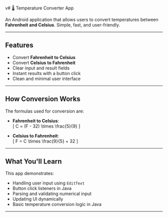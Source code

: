 v# 🌡️ Temperature Converter App

An Android application that allows users to convert temperatures between **Fahrenheit and Celsius**. Simple, fast, and user-friendly.

---

## Features

- Convert **Fahrenheit to Celsius**
- Convert **Celsius to Fahrenheit**
- Clear input and result fields
- Instant results with a button click
- Clean and minimal user interface

---

## How Conversion Works

The formulas used for conversion are:

- **Fahrenheit to Celsius**:  
  \[
  C = (F - 32) \times \frac{5}{9}
  \]

- **Celsius to Fahrenheit**:  
  \[
  F = C \times \frac{9}{5} + 32
  \]

---

## What You'll Learn

This app demonstrates:

- Handling user input using `EditText`
- Button click listeners in Java
- Parsing and validating numerical input
- Updating UI dynamically
- Basic temperature conversion logic in Java

---


